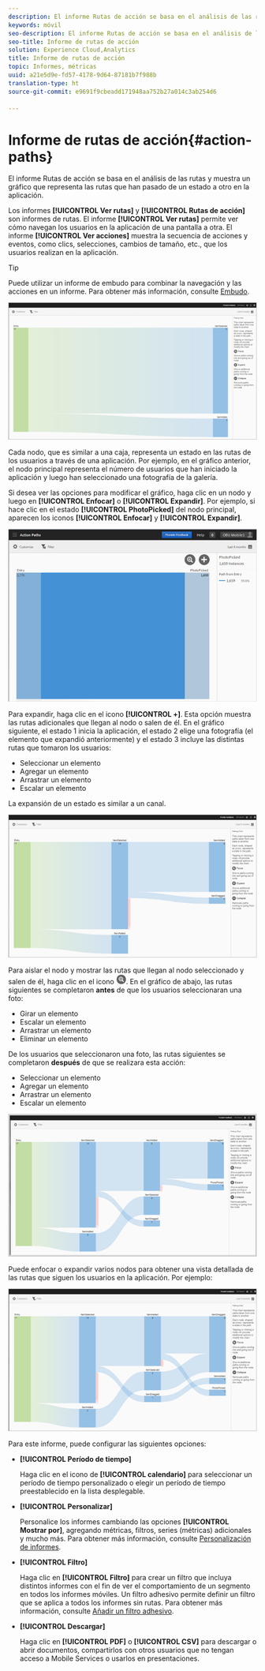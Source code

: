 ```yaml
---
description: El informe Rutas de acción se basa en el análisis de las rutas y muestra un gráfico que representa las rutas que han pasado de un estado a otro en la aplicación.
keywords: móvil
seo-description: El informe Rutas de acción se basa en el análisis de las rutas y muestra un gráfico que representa las rutas que han pasado de un estado a otro en la aplicación.
seo-title: Informe de rutas de acción
solution: Experience Cloud,Analytics
title: Informe de rutas de acción
topic: Informes, métricas
uuid: a21e5d9e-fd57-4178-9d64-87181b7f988b
translation-type: ht
source-git-commit: e9691f9cbeadd171948aa752b27a014c3ab254d6

---
```



# Informe de rutas de acción{#action-paths}

El informe Rutas de acción se basa en el análisis de las rutas y muestra un gráfico que representa las rutas que han pasado de un estado a otro en la aplicación.

Los informes **[!UICONTROL Ver rutas]** y **[!UICONTROL Rutas de acción]** son informes de rutas. El informe **[!UICONTROL Ver rutas]** permite ver cómo navegan los usuarios en la aplicación de una pantalla a otra. El informe **[!UICONTROL Ver acciones]** muestra la secuencia de acciones y eventos, como clics, selecciones, cambios de tamaño, etc., que los usuarios realizan en la aplicación.

>[!TIP]
>
>Puede utilizar un informe de embudo para combinar la navegación y las acciones en un informe. Para obtener más información, consulte [Embudo](/help/using/usage/reports-funnel.md).

![](assets/action_paths.png)

Cada nodo, que es similar a una caja, representa un estado en las rutas de los usuarios a través de una aplicación. Por ejemplo, en el gráfico anterior, el nodo principal representa el número de usuarios que han iniciado la aplicación y luego han seleccionado una fotografía de la galería.

Si desea ver las opciones para modificar el gráfico, haga clic en un nodo y luego en **[!UICONTROL Enfocar]** o **[!UICONTROL Expandir]**. Por ejemplo, si hace clic en el estado **[!UICONTROL PhotoPicked]** del nodo principal, aparecen los iconos **[!UICONTROL Enfocar]** y **[!UICONTROL Expandir]**.

![](assets/action_paths_icons.png)

Para expandir, haga clic en el icono **[!UICONTROL +]**. Esta opción muestra las rutas adicionales que llegan al nodo o salen de él. En el gráfico siguiente, el estado 1 inicia la aplicación, el estado 2 elige una fotografía (el elemento que expandió anteriormente) y el estado 3 incluye las distintas rutas que tomaron los usuarios:

* Seleccionar un elemento
* Agregar un elemento
* Arrastrar un elemento
* Escalar un elemento

La expansión de un estado es similar a un canal.

![expansión de ruta de acción](assets/action_paths_expand.png)

Para aislar el nodo y mostrar las rutas que llegan al nodo seleccionado y salen de él, haga clic en el icono ![icono de enfoque](assets/icon_focus.png). En el gráfico de abajo, las rutas siguientes se completaron **antes** de que los usuarios seleccionaran una foto:

* Girar un elemento
* Escalar un elemento
* Arrastrar un elemento
* Eliminar un elemento

De los usuarios que seleccionaron una foto, las rutas siguientes se completaron **después** de que se realizara esta acción:

* Seleccionar un elemento
* Agregar un elemento
* Arrastrar un elemento
* Escalar un elemento

![enfoque de ruta de acción](assets/action_paths_focus.png)

Puede enfocar o expandir varios nodos para obtener una vista detallada de las rutas que siguen los usuarios en la aplicación. Por ejemplo:

![ruta de acción múltiple](assets/action_paths_mult.png)

Para este informe, puede configurar las siguientes opciones:

* **[!UICONTROL Período de tiempo]**

   Haga clic en el icono de **[!UICONTROL calendario]** para seleccionar un período de tiempo personalizado o elegir un período de tiempo preestablecido en la lista desplegable.

* **[!UICONTROL Personalizar]**

   Personalice los informes cambiando las opciones **[!UICONTROL Mostrar por]**, agregando métricas, filtros, series (métricas) adicionales y mucho más. Para obtener más información, consulte [Personalización de informes](/help/using/usage/reports-customize/reports-customize.md).

* **[!UICONTROL Filtro]**

   Haga clic en **[!UICONTROL Filtro]** para crear un filtro que incluya distintos informes con el fin de ver el comportamiento de un segmento en todos los informes móviles. Un filtro adhesivo permite definir un filtro que se aplica a todos los informes sin rutas. Para obtener más información, consulte [Añadir un filtro adhesivo](/help/using/usage/reports-customize/t-sticky-filter.md).

* **[!UICONTROL Descargar]**

   Haga clic en **[!UICONTROL PDF]** o **[!UICONTROL CSV]** para descargar o abrir documentos, compartirlos con otros usuarios que no tengan acceso a Mobile Services o usarlos en presentaciones.